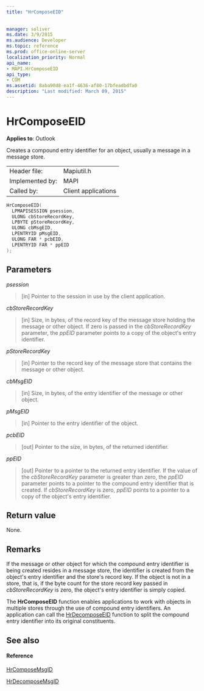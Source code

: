```yaml
---
title: "HrComposeEID"
 
 
manager: soliver
ms.date: 3/9/2015
ms.audience: Developer
ms.topic: reference
ms.prod: office-online-server
localization_priority: Normal
api_name:
- MAPI.HrComposeEID
api_type:
- COM
ms.assetid: 8aba90d8-ea1f-4636-af80-17bfeadbdfa0
description: "Last modified: March 09, 2015"
---
```


# HrComposeEID

  
  
**Applies to**: Outlook 
  
Creates a compound entry identifier for an object, usually a message in a message store. 
  
|||
|:-----|:-----|
|Header file:  <br/> |Mapiutil.h  <br/> |
|Implemented by:  <br/> |MAPI  <br/> |
|Called by:  <br/> |Client applications  <br/> |
   
```cpp
HrComposeEID(
  LPMAPISESSION psession,
  ULONG cbStoreRecordKey,
  LPBYTE pStoreRecordKey,
  ULONG cbMsgEID,
  LPENTRYID pMsgEID,
  ULONG FAR * pcbEID,
  LPENTRYID FAR * ppEID
);
```

## Parameters

 _psession_
  
> [in] Pointer to the session in use by the client application. 
    
 _cbStoreRecordKey_
  
> [in] Size, in bytes, of the record key of the message store holding the message or other object. If zero is passed in the  _cbStoreRecordKey_ parameter, the  _ppEID_ parameter points to a copy of the object's entry identifier. 
    
 _pStoreRecordKey_
  
> [in] Pointer to the record key of the message store that contains the message or other object. 
    
 _cbMsgEID_
  
> [in] Size, in bytes, of the entry identifier of the message or other object. 
    
 _pMsgEID_
  
> [in] Pointer to the entry identifier of the object. 
    
 _pcbEID_
  
> [out] Pointer to the size, in bytes, of the returned identifier. 
    
 _ppEID_
  
> [out] Pointer to a pointer to the returned entry identifier. If the value of the  _cbStoreRecordKey_ parameter is greater than zero, the  _ppEID_ parameter points to a pointer to the compound entry identifier that is created. If  _cbStoreRecordKey_ is zero,  _ppEID_ points to a pointer to a copy of the object's entry identifier. 
    
## Return value

None.
  
## Remarks

If the message or other object for which the compound entry identifier is being created resides in a message store, the identifier is created from the object's entry identifier and the store's record key. If the object is not in a store, that is, if the byte count for the store record key passed in  _cbStoreRecordKey_ is zero, the object's entry identifier is simply copied. 
  
The **HrComposeEID** function enables applications to work with objects in multiple stores through the use of compound entry identifiers. An application can call the [HrDecomposeEID](hrdecomposeeid.md) function to split the compound entry identifier into its original constituents. 
  
## See also

#### Reference

[HrComposeMsgID](hrcomposemsgid.md)
  
[HrDecomposeMsgID](hrdecomposemsgid.md)

